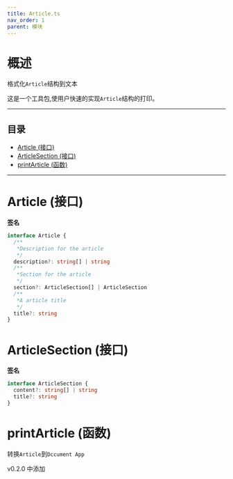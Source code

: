 ```yaml
---
title: Article.ts
nav_order: 1
parent: 模块
---
```


# 概述

格式化`Article`结构到文本

这是一个工具包,使用户快速的实现`Article`结构的打印。

---

<h2 class="text-delta">目录</h2>

- [Article (接口)](#article-%E6%8E%A5%E5%8F%A3)
- [ArticleSection (接口)](#articlesection-%E6%8E%A5%E5%8F%A3)
- [printArticle (函数)](#printarticle-%E5%87%BD%E6%95%B0)

---

# Article (接口)

**签名**

```ts
interface Article {
  /**
   *Description for the article
   */
  description?: string[] | string
  /**
   *Section for the article
   */
  section?: ArticleSection[] | ArticleSection
  /**
   *A article title
   */
  title?: string
}
```

# ArticleSection (接口)

**签名**

```ts
interface ArticleSection {
  content?: string[] | string
  title?: string
}
```

# printArticle (函数)

转换`Article`到`Dccument App`

v0.2.0 中添加
